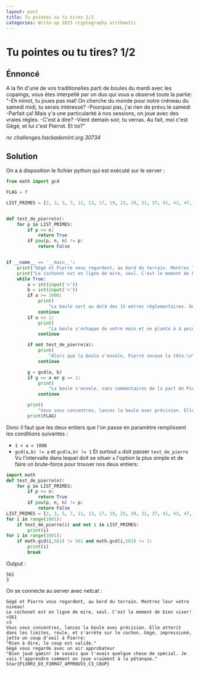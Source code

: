 ```yaml
---
layout: post
title: Tu pointes ou tu tires 1/2 
categories: Write-up 2023 cryptography arithmetic
---
```

# Tu pointes ou tu tires? 1/2
## Énnoncé
A la fin d'une de vos traditionelles parti de boules du mardi avec les copaings, vous êtes interpellé par un duo qui vous a observé toute la partie:
"-Eh minot, tu joues pas mal! On cherche du monde pour notre créneau du samedi midi, tu serais intéressé?
-Pourquoi pas, j'ai rien de prévu le samedi
-Parfait ça! Mais y'a une particularité à nos sessions, on joue avec des vraies règles.
-C'est à dire?
-Vient demain soir, tu verras. Au fait, moi c'est Gégé, et lui c'est Pierrot. Et toi?"

*nc challenges.hackademint.org 30734*
## Solution
On a à disposition le fichier python qui est exécuté sur le server :
```python
from math import gcd

FLAG = ?

LIST_PRIMES = [2, 3, 5, 7, 11, 13, 17, 19, 23, 29, 31, 37, 41, 43, 47, 53, 59, 61, 67, 71, 73, 79, 83, 89, 97, 101, 103, 107, 109, 113, 127, 131, 137, 139, 149, 151, 157, 163, 167, 173, 179, 181, 191, 193, 197, 199, 211, 223, 227, 229, 233, 239, 241, 251, 257, 263, 269, 271, 277, 281, 283, 293, 307, 311, 313, 317, 331, 337, 347, 349, 353, 359, 367, 373, 379, 383, 389, 397, 401, 409, 419, 421, 431, 433, 439, 443, 449, 457, 461, 463, 467, 479, 487, 491, 499, 503, 509, 521, 523, 541, 547, 557, 563, 569, 571, 577, 587, 593, 599, 601, 607, 613, 617, 619, 631, 641, 643, 647, 653, 659, 661, 673, 677, 683, 691, 701, 709, 719, 727, 733, 739, 743, 751, 757, 761, 769, 773, 787, 797, 809, 811, 821, 823, 827, 829, 839, 853, 857, 859, 863, 877, 881, 883, 887, 907, 911, 919, 929, 937, 941, 947, 953, 967, 971, 977, 983, 991, 997]


def test_de_pierre(n):
    for p in LIST_PRIMES:
        if p >= n:
            return True
        if pow(p, n, n) != p:
            return False


if __name__ == '__main__':
    print("Gégé et Pierre vous regardent, au bord du terrain. Montrez leur votre niveau!")
    print("Le cochonet est en ligne de mire, seul. C'est le moment de bien viser!")
    while True:
        a = int(input('>'))
        b = int(input('>'))
        if a >= 1000:
            print(
                "La boule sort au delà des 15 mètres réglementaires. Gégé éclate de rire, son verre à la main:\n\"Ah, la fougue de la jeunesse! Vas-y minot, recommence.\"")
            continue
        if a <= 1:
            print(
                "La boule s'échappe de votre main et se plante à à peine 1 mètre.\n\"Bah alors gamin, t'as du savon sur les mains? Bois un pastis, ca te détendra!\" commente Gégé")
            continue

        if not test_de_pierre(a):
            print(
                "Alors que la boule s'envole, Pierre secoue la tête.\n\"L'angle d'éjection n'est pas bon, minot. Reprend ton coup, ici on joue avec des vraies règles!\"")
            continue

        g = gcd(a, b)
        if g == a or g == 1:
            print(
                "La boule s'envole, sans commentaires de la part de Pierre, tombe juste à côté du cochonet, mais continue rouler jusqu'à finir au delà des 15 mètres. \n\"Boule morte! Faut pas pointer aussi fort minot!\" Rigole Gégé, son verre à la main.")
            continue

        print(
            "Vous vous concentrez, lancez la boule avec précision. Elle atterit dans les limites, roule, et s'arrête sur le cochon. Gégé, impressioné, jette un coup d'oeil à Pierre: \n\"Rien à dire, le coup est valide.\"\nGégé vous regarde avec un air approbateur\n\"Bien joué gamin! Je savais que t'avais quelque chose de spécial. Je vais t'apprendre comment on joue vraiment à la pétanque.\"")
        print(FLAG)

```
Donc il faut que les deux entiers que l'on passe en paramètre remplissent les conditions suivantes : 
* `1 < a < 1000`
* `gcd(a,b) != a` et `gcd(a,b) != 1`
Et surtout `a` doit passer `test_de_pierre`
Vu l'intervalle dans lequel doit se situer `a` l'option la plus simple et de faire un brute-force pour trouver nos deux entiers:
```python
import math
def test_de_pierre(n):
    for p in LIST_PRIMES:
        if p >= n:
            return True
        if pow(p, n, n) != p:
            return False
LIST_PRIMES = [2, 3, 5, 7, 11, 13, 17, 19, 23, 29, 31, 37, 41, 43, 47, 53, 59, 61, 67, 71, 73, 79, 83, 89, 97, 101, 103, 107, 109, 113, 127, 131, 137, 139, 149, 151, 157, 163, 167, 173, 179, 181, 191, 193, 197, 199, 211, 223, 227, 229, 233, 239, 241, 251, 257, 263, 269, 271, 277, 281, 283, 293, 307, 311, 313, 317, 331, 337, 347, 349, 353, 359, 367, 373, 379, 383, 389, 397, 401, 409, 419, 421, 431, 433, 439, 443, 449, 457, 461, 463, 467, 479, 487, 491, 499, 503, 509, 521, 523, 541, 547, 557, 563, 569, 571, 577, 587, 593, 599, 601, 607, 613, 617, 619, 631, 641, 643, 647, 653, 659, 661, 673, 677, 683, 691, 701, 709, 719, 727, 733, 739, 743, 751, 757, 761, 769, 773, 787, 797, 809, 811, 821, 823, 827, 829, 839, 853, 857, 859, 863, 877, 881, 883, 887, 907, 911, 919, 929, 937, 941, 947, 953, 967, 971, 977, 983, 991, 997]
for i in range(1001):
    if test_de_pierre(i) and not i in LIST_PRIMES:
        print(i)
for i in range(1001):
    if math.gcd(i,561) != 561 and math.gcd(i,561) != 1:
        print(i)
        break
```
Output :
```
561
3
```
On se connecte au server avec netcat :
```
Gégé et Pierre vous regardent, au bord du terrain. Montrez leur votre niveau!
Le cochonet est en ligne de mire, seul. C'est le moment de bien viser!
>561
>3
Vous vous concentrez, lancez la boule avec précision. Elle atterit dans les limites, roule, et s'arrête sur le cochon. Gégé, impressioné, jette un coup d'oeil à Pierre: 
"Rien à dire, le coup est valide."
Gégé vous regarde avec un air approbateur
"Bien joué gamin! Je savais que t'avais quelque chose de spécial. Je vais t'apprendre comment on joue vraiment à la pétanque."
Star{P13RR3_D3_F3RM47_4PPR0UV3_C3_C0UP}
```